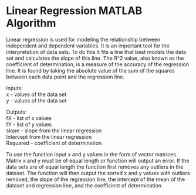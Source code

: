 # Linear Regression MATLAB Algorithm

Linear regression is used for modeling the relationship between independent and dependent variables. It is an important tool for the interpretation of data sets. To do this it fits a line that best models the data set and calculates the slope of this line. The R^2 value, also known as the coefficient of determination, is a measure of the accuracy of the regression line. It is found by taking the absolute value of the sum of the squares between each data point and the regression line. 

Inputs:           
x - values of the data set        
y - values of the data set         

Outputs:       
fX - list of x values         
fY - list of y values         
slope - slope from the linear regression              
Intercept from the linear regression           
Rsquared - coefficient of determination                

To use the function input x and y values in the form of vector matrices. Matrix x and y must be of equal length or function will output an error. If the data sets are of equal length the function first removes any outliers in the dataset. The function will then output the sorted x and y values with outliers removed, the slope of the regression line, the intercept of the mean of the dataset and regression line, and the coefficient of determination.
